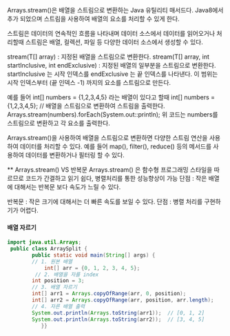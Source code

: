 
Arrays.stream()은 배열을 스트림으로 변환하는 Java 유틸리티 매서드다.
Java8에서 추가 되었으며 스트림을 사용하여 배열의 요소를 처리할 수 있게 한다.

스트림은 데이터의 연속적인 흐름을 나타내며 데이터 소스에서 데이터를 읽어오거나 처리할때
스트림은 배열, 컬렉션, 파일 등 다양한 데이터 소스에서 생성할 수 있다.

stream(T[] array) : 지정된 배열을 스트림으로 변환한다.
stream(T[] array, int startInclusive, int endExclusive) : 지정된 배열의 일부분을 스트림으로 변환한다. 
startInclusive 는 시작 인덱스를 endExclusive 는 끝 인덱스를 나타낸다. 이 범위는 시작 인덱스부터 (끝 인덱스 -1) 까지의
요소를 스트림으로 만든다.


예를 들어 int[] numbers = {1,2,3,4,5} 라는 배열이 있다고 할때
int[] numbers = {1,2,3,4,5};
// 배열을 스트림으로 변환하여 스트림을 출력한다.
Arrays.stream(numbers).forEach(System.out::println);
위 코드는 numbers를 스트림으로 변환하고 각 요소를 출력한다. 


Arrays.stream()을 사용하여 배열을 스트림으로 변환하면 다양한 스트림 연산을 사용하여 데이터를 처리할 수 있다.
예를 들어 map(), filter(), reduce() 등의 메서드를 사용하여 데이터를 변환하거나 필터링 할 수 있다.


** Arrays.stream() VS 반복문 
Arrays.stream() 은 함수형 프로그래밍 스타일을 따르므로 코드가 간결하고 읽기 쉽다, 병렬처리를 통한 성능향상이 가능
단점 : 작은 배열에 대해서는 반복문 보다 속도가 느릴 수 있다.

반복문 : 작은 크기에 대해서는 더 빠른 속도를 보일 수 있다.
단점 : 병렬 처리를 구현하기가 어렵다. 

#### 배열 자르기


```java 
import java.util.Arrays;
 public class ArraySplit {
        public static void main(String[] args) {
        // 1. 원본 배열
            int[] arr = {0, 1, 2, 3, 4, 5};
         // 2. 배열을 자를 index
        int position = 3;
        // 3. 배열 자르기
        int[] arr1 = Arrays.copyOfRange(arr, 0, position);
        int[] arr2 = Arrays.copyOfRange(arr, position, arr.length);
        // 4. 자른 배열 출력
        System.out.println(Arrays.toString(arr1));  // [0, 1, 2]
        System.out.println(Arrays.toString(arr2));  // [3, 4, 5]  
           }} 
 ``` 

